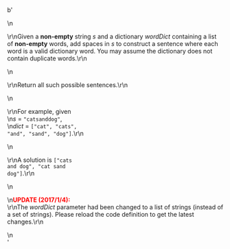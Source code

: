 b'<div class="question-description">\n<p><p>\r\nGiven a <b>non-empty</b> string <i>s</i> and a dictionary <i>wordDict</i> containing a list of <b>non-empty</b> words, add spaces in <i>s</i> to construct a sentence where each word is a valid dictionary word. You may assume the dictionary does not contain duplicate words.\r\n</p>\n<p>\r\nReturn all such possible sentences.\r\n</p>\n<p>\r\nFor example, given<br/>\n<i>s</i> = <code>"catsanddog"</code>,<br/>\n<i>dict</i> = <code>["cat", "cats", "and", "sand", "dog"]</code>.\r\n</p>\n<p>\r\nA solution is <code>["cats and dog", "cat sand dog"]</code>.\r\n</p>\n<p>\n<b><font color="red">UPDATE (2017/1/4):</font></b><br>\r\nThe <i>wordDict</i> parameter had been changed to a list of strings (instead of a set of strings). Please reload the code definition to get the latest changes.\r\n</br></p></p>\n</div>'